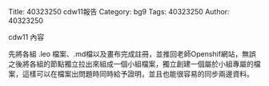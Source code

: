 Title: 40323250 cdw11報告
Category: bg9
Tags: 40323250
Author: 40323250

cdw11 內容

<!-- PELICAN_END_SUMMARY -->

先將各組 .leo 檔案、.md檔以及畫布完成註冊，並推回老師Openshif網站，無誤之後將各組的節點獨立拉出來組成一個小組檔案，獨立創建一個屬於小組專屬的檔案，這樣可以在檔案出問題時同時給予證明，並且也能很容易的同步兩邊資料。